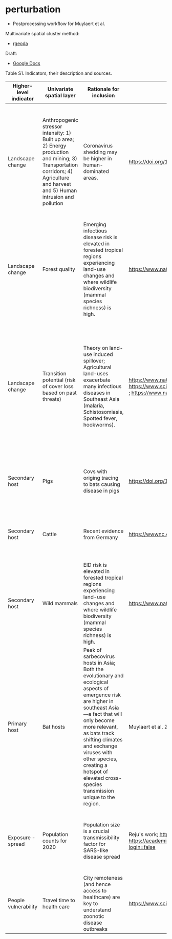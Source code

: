 # perturbation

* Postprocessing workflow for Muylaert et al. 

Multivariate spatial cluster method:

* [rgeoda](https://geodacenter.github.io/rgeoda/articles/rgeoda_tutorial.html#spatial-clustering)

Draft:

* [Google Docs](https://docs.google.com/document/d/1NN-Y-8p2pzKfhQoE_bO_Yea-Lk9QKzDAWbsNfvQalOE/edit#)

Table S1. Indicators, their description and sources.

| Higher-level indicator | Univariate spatial layer                                                                                                                                                          | Rationale for inclusion                                                                                                                                                                                                                                                                                                              | References                                                                                                                                                                    | Spatial layer details                                                                                                                                                                                                                                                                                                                     | Spatial layer source                                                                                               |
|------------------------|-----------------------------------------------------------------------------------------------------------------------------------------------------------------------------------|--------------------------------------------------------------------------------------------------------------------------------------------------------------------------------------------------------------------------------------------------------------------------------------------------------------------------------------|-------------------------------------------------------------------------------------------------------------------------------------------------------------------------------|-------------------------------------------------------------------------------------------------------------------------------------------------------------------------------------------------------------------------------------------------------------------------------------------------------------------------------------------|--------------------------------------------------------------------------------------------------------------------|
| Landscape change       | Anthropogenic stressor intensity: 1) Built up area; 2) Energy production and mining; 3) Transportation corridors; 4) Agriculture and harvest and 5) Human intrusion and pollution | Coronavirus shedding may be higher in human-dominated areas.                                                                                                                                                                                                                                                                         | https://doi.org/10.1093/ve/vex012                                                                                                                                             | This layer summarizes land use intensity by human modification in 2017 by1)  urban and built-up area, 2) energy production and mining, 3) transportation corridors, 4) agriculture and harvest of natural areas and 5) human intrusion and pollution (~1km).                                                                              | https://zenodo.org/record/3901815#.YvRsgXYlubg                                                                     |
| Landscape change       | Forest quality                                                                                                                                                                    | Emerging infectious disease risk is elevated in forested tropical regions experiencing land-use changes and where wildlife biodiversity (mammal species richness) is high.                                                                                                                                                           | https://www.nature.com/articles/s41467-017-00923-8                                                                                                                            | Forest quality, where highest values inticate highest quality  (low=0, high=10) for 2019 (1 km).                                                                                                                                                                                                                                          | https://www.nature.com/articles/s41467-020-19493-3                                                                 |
| Landscape change       | Transition potential (risk of cover loss based on past threats)                                                                                                                   | Theory on land-use induced spillover; Agricultural land-uses exacerbate many infectious diseases in Southeast Asia (malaria, Schistosomiasis, Spotted fever, hookworms).                                                                                                                                                             | https://www.nature.com/articles/s41467-019-12333-z ; https://www.sciencedirect.com/science/article/pii/S2542519621000310 ; https://www.nature.com/articles/s43016-021-00285-x | Regional (continental) models inform the risk of a forest becoming removed in the future, based on neural network models using historical data (2001-2014) (Hewson et al. 2019) from low (0) to high risk (1). Here we use continental models and not global, because regional model had better performance than the global model (~1 km) | https://futureclimates.conservation.org/riskstreecoverloss.html                                                    |
| Secondary host         | Pigs                                                                                                                                                                              | Covs with origing tracing to bats causing disease in pigs                                                                                                                                                                                                                                                                            | https://doi.org/10.1038/s41586-018-0010-9                                                                                                                                     | We used Areal-weighted GLW model (6_Pg_2010_Aw.tif) from Gilbert's livestock of the world estimates for 2010 (~10 km).                                                                                                                                                                                                                    | https://www.nature.com/articles/sdata2018227                                                                       |
| Secondary host         | Cattle                                                                                                                                                                            | Recent evidence from Germany                                                                                                                                                                                                                                                                                                         | https://wwwnc.cdc.gov/eid/article/28/9/22-0125_article                                                                                                                        | We used Areal-weighted GLW model (6_Ct_2010_Aw.tif) from Gilberts livestock of the world estimates for 2010 (~10 km).                                                                                                                                                                                                                     | https://www.nature.com/articles/sdata20182277                                                                      |
| Secondary host         | Wild mammals                                                                                                                                                                      | EID risk is elevated in forested tropical regions experiencing land-use changes and where wildlife biodiversity (mammal species richness) is high.                                                                                                                                                                                   | https://www.nature.com/articles/s41467-017-00923-8                                                                                                                            | IUCN data (~30 km), Search on 2022-04-04 at 21:38:52,  Mollweide projection was warped to WGS84 using the mode to fill in distortions.                                                                                                                                                                                                    | https://www.iucnredlist.org/resources/other-spatial-downloads#SR_2021_3                                            |
| Primary host           | Bat hosts                                                                                                                                                                         | Peak of sarbecovirus hosts in Asia; Both the evolutionary and ecological aspects of emergence risk are higher in southeast Asia—a fact that will only become more relevant, as bats track shifting climates and exchange viruses with other species, creating a hotspot of elevated cross-species transmission unique to the region. | Muylaert et al. 2022 ; https://ecoevorxiv.org/8mgv6/                                                                                                                          | Average values used from the 2 sources. Sánchez data (1 km Areas of habitat) was resampled to match Muylaert et al. (2022) resolution (0.25 dd).                                                                                                                                                                                          | https://royalsocietypublishing.org/doi/10.1098/rspb.2022.0397 ; https://www.nature.com/articles/s41467-022-31860-w |
| Exposure - spread      | Population counts for 2020                                                                                                                                                        | Population size is a crucial transmissibility factor for SARS-like disease spread                                                                                                                                                                                                                                                    | Reju's work; https://www.nature.com/articles/s41598-021-97578-9 ; https://academic.oup.com/jtm/article/27/3/taaa038/5807719?login=false                                       | Worlpop unconstrained global mosaics of population counts for 2020 (1 km native resolution) was resampled to match working resolution of 0.25 dd                                                                                                                                                                                          | https://hub.worldpop.org/geodata/listing?id=64                                                                     |
| People vulnerability   | Travel time to health care                                                                                                                                                        | City remoteness (and hence access to healthcare) are key to understand zoonotic disease outbreaks                                                                                                                                                                                                                                    | https://www.science.org/doi/10.1126/sciadv.abo5774                                                                                                                            | Travel time to health care (motorized, in hours, 1km) was used                                                                                                                                                                                                                                                                            | https://www.nature.com/articles/s41591-020-1059-1                                                                  |
